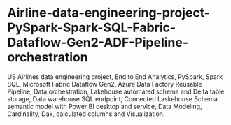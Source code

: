 # Airline-data-engineering-project-PySpark-Spark-SQL-Fabric-Dataflow-Gen2-ADF-Pipeline-orchestration
US Airlines data engineering project, End to End Analytics, PySpark, Spark SQL, Microsoft Fabric Dataflow Gen2, Azure Data Factory Reusable Pipeline, Data orchestration, Lakehouse automated schema and Delta table storage, Data warehouse SQL endpoint, Connected Laskehouse Schema semantic model with Power BI desktop and service, Data Modeling, Cardinality, Dax, calculated columns and Visualization. 

